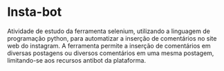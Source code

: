 # Insta-bot
Atividade de estudo da ferramenta selenium, utilizando a linguagem de programação python, para automatizar a inserção de comentários no site web do instagram.
A ferramenta permite a inserção de comentários em diversas postagens ou diversos comentários em uma mesma postagem, limitando-se aos recursos antibot da plataforma.
